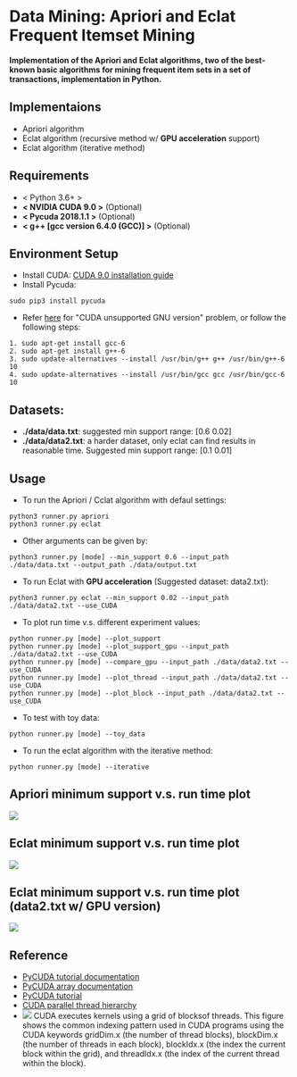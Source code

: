 # Data Mining: Apriori and Eclat Frequent Itemset Mining
**Implementation of the Apriori and Eclat algorithms, two of the best-known basic algorithms for mining frequent item sets in a set of transactions, implementation in Python.**


## Implementaions
* Apriori algorithm
* Eclat algorithm (recursive method w/ **GPU acceleration** support)
* Eclat algorithm (iterative method)


## Requirements
* < Python 3.6+ >
* **< NVIDIA CUDA 9.0 >** (Optional)
* **< Pycuda 2018.1.1 >** (Optional)
* **< g++ [gcc version 6.4.0 (GCC)] >** (Optional)


## Environment Setup
* Install CUDA: [CUDA 9.0 installation guide](https://medium.com/@taylordenouden/installing-tensorflow-gpu-on-ubuntu-18-04-89a142325138)
* Install Pycuda:
```
sudo pip3 install pycuda
```
* Refer [here](https://github.com/ethereum-mining/ethminer/issues/731) for "CUDA unsupported GNU version" problem, or follow the following steps:
```
1. sudo apt-get install gcc-6
2. sudo apt-get install g++-6
3. sudo update-alternatives --install /usr/bin/g++ g++ /usr/bin/g++-6 10
4. sudo update-alternatives --install /usr/bin/gcc gcc /usr/bin/gcc-6 10
```

## Datasets:
* **./data/data.txt**: suggested min support range: [0.6 0.02]
* **./data/data2.txt**: a harder dataset, only eclat can find results in reasonable time. Suggested min support range: [0.1 0.01]


## Usage
* To run the Apriori / Cclat algorithm with defaul settings:
```
python3 runner.py apriori
python3 runner.py eclat
```

* Other arguments can be given by:
```
python3 runner.py [mode] --min_support 0.6 --input_path ./data/data.txt --output_path ./data/output.txt
```

* To run Eclat with **GPU acceleration** (Suggested dataset: data2.txt):
```
python3 runner.py eclat --min_support 0.02 --input_path ./data/data2.txt --use_CUDA
```

* To plot run time v.s. different experiment values:
```
python runner.py [mode] --plot_support
python runner.py [mode] --plot_support_gpu --input_path ./data/data2.txt --use_CUDA
python runner.py [mode] --compare_gpu --input_path ./data/data2.txt --use_CUDA
python runner.py [mode] --plot_thread --input_path ./data/data2.txt --use_CUDA
python runner.py [mode] --plot_block --input_path ./data/data2.txt --use_CUDA
```

* To test with toy data:
```
python runner.py [mode] --toy_data
```

* To run the eclat algorithm with the iterative method:
```
python runner.py [mode] --iterative
```


## Apriori minimum support v.s. run time plot
![](https://github.com/andi611/dataMining_apriori_eclat_freqItemsetMining/blob/master/data/plot_apriori.jpeg)


## Eclat minimum support v.s. run time plot
![](https://github.com/andi611/dataMining_apriori_eclat_freqItemsetMining/blob/master/data/plot_eclat.jpeg)

## Eclat minimum support v.s. run time plot (data2.txt w/ GPU version)
![](https://github.com/andi611/DataMining_Apriori_Eclat_FreqItemsetMining/blob/master/data/plot_compare_gpu.jpeg)

## Reference
* [PyCUDA tutorial documentation](https://documen.tician.de/pycuda/tutorial.html)
* [PyCUDA array documentation](https://documen.tician.de/pycuda/array.html)
* [PyCUDA tutorial](https://blog.csdn.net/u012915829/article/details/72831801)
* [CUDA parallel thread hierarchy](https://devblogs.nvidia.com/even-easier-introduction-cuda/cuda_indexing/)
* ![](https://github.com/andi611/DataMining_Apriori_Eclat_FreqItemsetMining/blob/master/data/cuda_indexing.png)
	 CUDA executes kernels using a grid of blocksof threads. This figure shows the common indexing pattern used in CUDA programs using the CUDA keywords gridDim.x (the number of thread blocks), blockDim.x (the number of threads in each block), blockIdx.x (the index the current block within the grid), and threadIdx.x (the index of the current thread within the block).